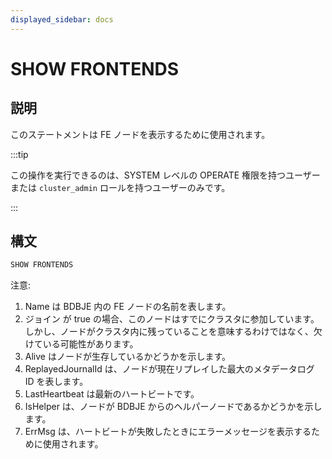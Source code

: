 ```yaml
---
displayed_sidebar: docs
---
```


# SHOW FRONTENDS

## 説明

このステートメントは FE ノードを表示するために使用されます。

:::tip

この操作を実行できるのは、SYSTEM レベルの OPERATE 権限を持つユーザーまたは `cluster_admin` ロールを持つユーザーのみです。

:::

## 構文

```sql
SHOW FRONTENDS
```

注意:

1. Name は BDBJE 内の FE ノードの名前を表します。
2. ジョイン が true の場合、このノードはすでにクラスタに参加しています。しかし、ノードがクラスタ内に残っていることを意味するわけではなく、欠けている可能性があります。
3. Alive はノードが生存しているかどうかを示します。
4. ReplayedJournalId は、ノードが現在リプレイした最大のメタデータログ ID を表します。
5. LastHeartbeat は最新のハートビートです。
6. IsHelper は、ノードが BDBJE からのヘルパーノードであるかどうかを示します。
7. ErrMsg は、ハートビートが失敗したときにエラーメッセージを表示するために使用されます。